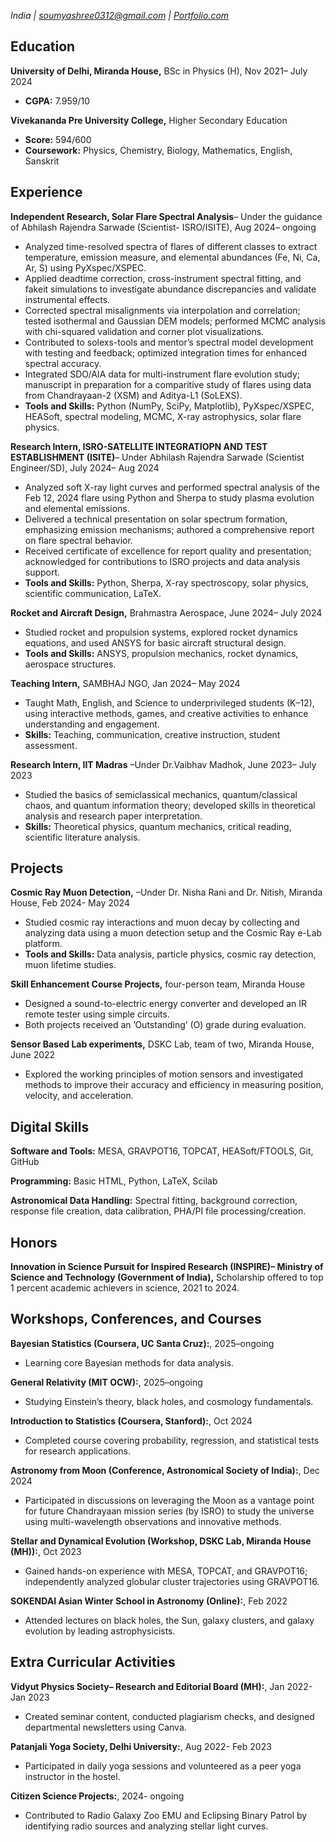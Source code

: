 _India | soumyashree0312@gmail.com | [Portfolio.com](https://s0312-prog.github.io/Portfolio/)_

 
## Education

**University of Delhi, Miranda House,** BSc in Physics (H), Nov 2021– July 2024
- **CGPA:** 7.959/10

**Vivekananda Pre University College,** Higher Secondary Education
- **Score:** 594/600
- **Coursework:** Physics, Chemistry, Biology, Mathematics, English, Sanskrit

## Experience

**Independent Research, Solar Flare Spectral Analysis**– Under the guidance of Abhilash Rajendra Sarwade (Scientist- ISRO/ISITE), Aug 2024– ongoing
- Analyzed time-resolved spectra of flares of different classes to extract temperature, emission measure, and elemental abundances (Fe, Ni, Ca, Ar, S) using PyXspec/XSPEC.
- Applied deadtime correction, cross-instrument spectral fitting, and fakeit simulations to investigate abundance discrepancies and validate instrumental effects.
- Corrected spectral misalignments via interpolation and correlation; tested isothermal and Gaussian DEM models; performed MCMC analysis with chi-squared validation and corner plot visualizations.
- Contributed to solexs-tools and mentor’s spectral model development with testing and feedback; optimized integration times for enhanced spectral accuracy.
- Integrated SDO/AIA data for multi-instrument flare evolution study; manuscript in preparation for a comparitive study of flares using data from Chandrayaan-2 (XSM) and Aditya-L1 (SoLEXS).
- **Tools and Skills:** Python (NumPy, SciPy, Matplotlib), PyXspec/XSPEC, HEASoft, spectral modeling, MCMC, X-ray astrophysics, solar flare physics.

**Research Intern, ISRO-SATELLITE INTEGRATIOPN AND TEST ESTABLISHMENT (ISITE)**– Under Abhilash Rajendra Sarwade (Scientist Engineer/SD), July 2024– Aug 2024
-  Analyzed soft X-ray light curves and performed spectral analysis of the Feb 12, 2024 flare using Python and Sherpa to study plasma evolution and elemental emissions.
-  Delivered a technical presentation on solar spectrum formation, emphasizing emission mechanisms; authored a comprehensive report on flare spectral behavior.
-  Received certificate of excellence for report quality and presentation; acknowledged for contributions to ISRO projects and data analysis support.
- **Tools and Skills:** Python, Sherpa, X-ray spectroscopy, solar physics, scientific communication, LaTeX.

**Rocket and Aircraft Design,** Brahmastra Aerospace, June 2024– July 2024
- Studied rocket and propulsion systems, explored rocket dynamics equations, and used ANSYS for basic aircraft structural design.
- **Tools and Skills:** ANSYS, propulsion mechanics, rocket dynamics, aerospace structures.

**Teaching Intern,** SAMBHAJ NGO, Jan 2024– May 2024
- Taught Math, English, and Science to underprivileged students (K–12), using interactive methods, games, and
 creative activities to enhance understanding and engagement.
- **Skills:** Teaching, communication, creative instruction, student assessment.

**Research Intern, IIT Madras** –Under Dr.Vaibhav Madhok, June 2023– July 2023
- Studied the basics of semiclassical mechanics, quantum/classical chaos, and quantum information theory;
 developed skills in theoretical analysis and research paper interpretation.
- **Skills:** Theoretical physics, quantum mechanics, critical reading, scientific literature analysis.

## Projects

**Cosmic Ray Muon Detection,** –Under Dr. Nisha Rani and Dr. Nitish, Miranda House, Feb 2024- May 2024
- Studied cosmic ray interactions and muon decay by collecting and analyzing data using a muon detection setup
 and the Cosmic Ray e-Lab platform.
- **Tools and Skills:** Data analysis, particle physics, cosmic ray detection, muon lifetime studies.

**Skill Enhancement Course Projects,** four-person team, Miranda House
- Designed a sound-to-electric energy converter and developed an IR remote tester using simple circuits.
- Both projects received an ’Outstanding’ (O) grade during evaluation.

**Sensor Based Lab experiments,** DSKC Lab, team of two, Miranda House, June 2022
- Explored the working principles of motion sensors and investigated methods to improve their accuracy and
 efficiency in measuring position, velocity, and acceleration.

## Digital Skills

**Software and Tools:** MESA, GRAVPOT16, TOPCAT, HEASoft/FTOOLS, Git, GitHub 

**Programming:** Basic HTML, Python, LaTeX, Scilab

**Astronomical Data Handling:** Spectral fitting, background correction, response file creation, data calibration, PHA/PI file processing/creation.

## Honors

**Innovation in Science Pursuit for Inspired Research (INSPIRE)– Ministry of Science and Technology
 (Government of India),** Scholarship offered to top 1 percent academic achievers in science, 2021 to 2024.

## Workshops, Conferences, and Courses

**Bayesian Statistics (Coursera, UC Santa Cruz):**, 2025–ongoing 
- Learning core Bayesian methods for data analysis.

**General Relativity (MIT OCW):**, 2025–ongoing
- Studying Einstein’s theory, black holes, and cosmology fundamentals.

  
**Introduction to Statistics (Coursera, Stanford):**, Oct 2024
- Completed course covering probability, regression, and statistical tests for research applications.
  
**Astronomy from Moon (Conference, Astronomical Society of India):**, Dec 2024 
- Participated in discussions on leveraging the Moon as a vantage point for future Chandrayaan mission series (by
 ISRO) to study the universe using multi-wavelength observations and innovative methods.


**Stellar and Dynamical Evolution (Workshop, DSKC Lab, Miranda House (MH)):**, Oct 2023
- Gained hands-on experience with MESA, TOPCAT, and GRAVPOT16; independently analyzed globular cluster
 trajectories using GRAVPOT16.

**SOKENDAI Asian Winter School in Astronomy (Online):**, Feb 2022
- Attended lectures on black holes, the Sun, galaxy clusters, and galaxy evolution by leading astrophysicists.


## Extra Curricular Activities

**Vidyut Physics Society– Research and Editorial Board (MH):**, Jan 2022- Jan 2023
- Created seminar content, conducted plagiarism checks, and designed departmental newsletters using Canva.

**Patanjali Yoga Society, Delhi University:**, Aug 2022- Feb 2023
- Participated in daily yoga sessions and volunteered as a peer yoga instructor in the hostel.

**Citizen Science Projects:**, 2024- ongoing
- Contributed to Radio Galaxy Zoo EMU and Eclipsing Binary Patrol by identifying radio sources and analyzing
 stellar light curves.
  
